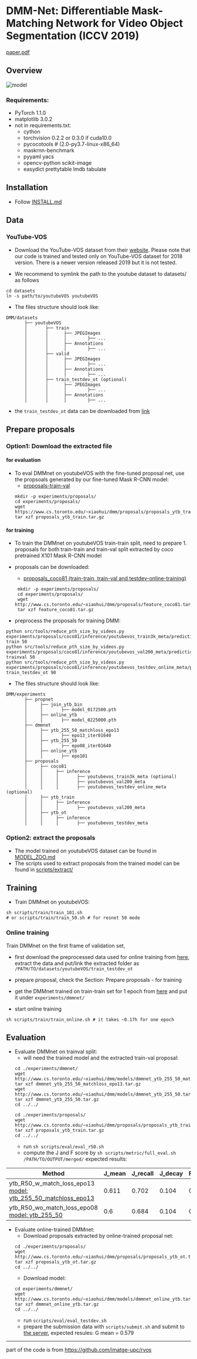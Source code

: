 # DMM-Net: Differentiable Mask-Matching Network for Video Object Segmentation (ICCV 2019)

[paper.pdf](https://www.cs.toronto.edu/~xiaohui/dmm/paper/dmmnet_iccv19.pdf)

## Overview
![model](data/paper_figures/model.png)

### Requirements:
- PyTorch 1.1.0 
- matplotlib 3.0.2
- not in requirements.txt:
    - cython
    - torchvision 0.2.2 or 0.3.0 if cuda10.0
    - pycocotools # (2.0-py3.7-linux-x86_64)
    - maskrnn-benchmark
    - pyyaml yacs
    - opencv-python scikit-image
    - easydict prettytable lmdb tabulate

## Installation 
- Follow [INSTALL.md](INSTALL.md)

## Data

### YouTube-VOS

- Download the YouTube-VOS dataset from their [website](https://youtube-vos.org/dataset/vos/). 
Please note that our code is trained and tested only on YouTube-VOS dataset for 2018 version. There is a newer version released 2019 but it is not tested. 

- We recommend to symlink the path to the youtube dataset to datasets/ as follows
```
cd datasets 
ln -s path/to/youtubeVOS youtubeVOS 
```

- The files structure should look like:
```
DMM/datasets 
       ├── youtubeVOS
       │       ├── train 
       │       │      ├── JPEGImages
       │       │      │        ├── ... 
       │       │      ├── Annotations 
       │       │      │        ├── ... 
       │       ├── valid 
       │       │      ├── JPEGImages
       │       │      │        ├── ... 
       │       │      ├── Annotations 
       │       │      │        ├── ... 
       │       ├── train_testdev_ot (optional)
       │       │      ├── JPEGImages
       │       │      │        ├── ... 
       │       │      ├── Annotations 
       │       │      │        ├── ... 
```

- the `train_testdev_ot` data can be downloaded from [link](https://hkustconnect-my.sharepoint.com/:u:/g/personal/xzengaf_connect_ust_hk/ETsB6vt5U51Npzwcamb67YMBKPjC4tl5ONBilpFPTmsQyA?e=eJNJ6N)

## Prepare proposals 

### Option1: Download the extracted file

#### for evaluation
- To eval DMMnet on youtubeVOS with the fine-tuned proposal net, use the propsoals generated by our fine-tuned Mask R-CNN model:
    - [proposals-train-val](https://www.cs.toronto.edu/~xiaohui/dmm/proposals/proposals_ytb_train.tar.gz)
    ```  
    mkdir -p experiments/proposals/ 
    cd experiments/proposals/  
    wget https://www.cs.toronto.edu/~xiaohui/dmm/proposals/proposals_ytb_train.tar.gz
    tar xzf proposals_ytb_train.tar.gz 
    ```

#### for training 
- To train the DMMnet on youtubeVOS train-train split, need to prepare 1. proposals for both train-train and train-val split extracted by coco pretrained X101 Mask R-CNN model 
- proposals can be downloaded: 
    - [proposals_coco81 (train-train, train-val and testdev-online-training)](http://www.cs.toronto.edu/~xiaohui/dmm/proposals/feature_coco81.tar.gz)
     ``` 
      mkdir -p experiments/proposals/  
      cd experiments/proposals/ 
      wget http://www.cs.toronto.edu/~xiaohui/dmm/proposals/feature_coco81.tar.gz
      tar xzf feature_coco81.tar.gz 
     ```

- preprocess the proposals for training DMM: 
```
python src/tools/reduce_pth_size_by_videos.py  experiments/proposals/coco81/inference/youtubevos_train3k_meta/predictions.pth  train 50
python src/tools/reduce_pth_size_by_videos.py  experiments/proposals/coco81/inference/youtubevos_val200_meta/predictions.pth  trainval 50
python src/tools/reduce_pth_size_by_videos.py  experiments/proposals/coco81/inference/youtubevos_testdev_online_meta/predictions.pth  train_testdev_ot 90 
```

- The files structure should look like:
```
DMM/experiments
       ├── propnet
       │     ├── join_ytb_bin
       │     │       ├── model_0172500.pth 
       │     ├── online_ytb
       │     │       ├── model_0225000.pth 
       ├── dmmnet 
       │     ├── ytb_255_50_matchloss_epo13
       │     │       ├── epo13_iter01640
       │     ├── ytb_255_50
       │     │       ├── epo08_iter01640
       │     ├── online_ytb
       │     │       ├── epo101 
       ├── proposals 
       │     ├── coco81 
       │     │     ├── inference
       │     │     │       ├── youtubevos_train3k_meta (optional)
       │     │     │       ├── youtubevos_val200_meta
       │     │     │       ├── youtubevos_testdev_online_meta (optional)
       │     ├── ytb_train 
       │     │     ├── inference
       │     │     │       ├── youtubevos_val200_meta
       │     ├── ytb_ot 
       │     │     ├── inference
       │     │     │       ├── youtubevos_testdev_meta
```

### Option2: extract the proposals 
- The model trained on youtubeVOS dataset can be found in [MODEL_ZOO.md](./MODEL_ZOO.md)
- The scripts used to extract proposals from the trained model can be found in [scripts/extract/](./scripts/extract)

## Training
- Train DMMnet on youtubeVOS: 
```
sh scripts/train/train_101.sh 
# or scripts/train/train_50.sh # for resnet 50 mode  
```

### Online training
Train DMMnet on the first frame of validation set, 

- first download the preprocessed data used for online training from [here](https://hkustconnect-my.sharepoint.com/:u:/g/personal/xzengaf_connect_ust_hk/ETsB6vt5U51Npzwcamb67YMBKPjC4tl5ONBilpFPTmsQyA?e=eJNJ6N), extract the data and put/link the extracted folder as `/PATH/TO/datasets/youtubeVOS/train_testdev_ot`

- prepare proposal, check the Section: Prepare proposals - for training 

- get the DMMnet trained on train-train set for 1 epoch from [here](https://hkustconnect-my.sharepoint.com/:u:/g/personal/xzengaf_connect_ust_hk/ESmFqlodogNLrEIMt0ve84IBAOVokxY5HTDG3YMVQ5dzbg?e=6K4VY2) and put it under `experiments/dmmnet/` 

- start online training 
```
sh scripts/train/train_online.sh # it takes ~0.17h for one epoch
```

## Evaluation
- Evaluate DMMnet on trainval split: 
    - will need the trained model and the extracted train-val proposal: 
    ```
    cd ./experiments/dmmnet/
    wget http://www.cs.toronto.edu/~xiaohui/dmm/models/dmmnet_ytb_255_50_matchloss_epo13.tar.gz 
    tar xzf dmmnet_ytb_255_50_matchloss_epo13.tar.gz 
    wget http://www.cs.toronto.edu/~xiaohui/dmm/models/dmmnet_ytb_255_50.tar.gz 
    tar xzf dmmnet_ytb_255_50.tar.gz
    cd ../../ 

    cd ./experiments/proposals/ 
    wget http://www.cs.toronto.edu/~xiaohui/dmm/proposals/proposals_ytb_train.tar.gz
    tar xzf proposals_ytb_train.tar.gz 
    cd ../../
    ```
    - run `sh scripts/eval/eval_r50.sh` 
    - compute the J and F score by `sh scripts/metric/full_eval.sh /PATH/TO/OUTPUT/merged/`
    expected results:
    
| Method   |   J_mean |   J_recall |   J_decay |   F_mean |   F_recall |   F_decay |
|-------------|----------|------------|-----------|----------|------------|-----------|
| ytb_R50_w_match_loss_epo13 [model: ytb_255_50_matchloss_epo13](http://www.cs.toronto.edu/~xiaohui/dmm/models/dmmnet_ytb_255_50_matchloss_epo13.tar.gz) | 0.611 | 0.702 | 0.104 |0.747 | 0.824 |     0.111 |
| ytb_R50_wo_match_loss_epo08 [model: ytb_255_50](http://www.cs.toronto.edu/~xiaohui/dmm/models/dmmnet_ytb_255_50.tar.gz) |      0.6 |      0.684 |     0.104 |    0.742 |      0.819 |     0.109 |

- Evaluate online-trained DMMnet:
    - Download proposals extracted by online-trained proposal net: 
    ```
    cd ./experiments/proposals/
    wget http://www.cs.toronto.edu/~xiaohui/dmm/proposals/proposals_ytb_ot.tar.gz 
    tar xzf proposals_ytb_ot.tar.gz 
    cd ../../
    ```
    - Download model:
    ```
    cd experiments/dmmnet/
    wget http://www.cs.toronto.edu/~xiaohui/dmm/models/dmmnet_online_ytb.tar.gz 
    tar xzf dmmnet_online_ytb.tar.gz 
    cd ../../
    ```
    - run `scripts/eval/eval_testdev.sh`
    - prepare the submission data with `scripts/submit.sh` and submit to [the server](https://competitions.codalab.org/competitions/19544#learn_the_details), expected resules: G mean = 0.579
    
-----------
part of the code is from https://github.com/imatge-upc/rvos
